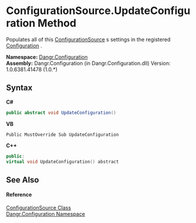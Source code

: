 # ConfigurationSource.UpdateConfiguration Method 
 

Populates all of this <a href="T_Dangr_Configuration_ConfigurationSource">ConfigurationSource</a> s settings in the registered <a href="T_Dangr_Configuration_Configuration">Configuration</a> .

**Namespace:**&nbsp;<a href="N_Dangr_Configuration">Dangr.Configuration</a><br />**Assembly:**&nbsp;Dangr.Configuration (in Dangr.Configuration.dll) Version: 1.0.6381.41478 (1.0.*)

## Syntax

**C#**<br />
``` C#
public abstract void UpdateConfiguration()
```

**VB**<br />
``` VB
Public MustOverride Sub UpdateConfiguration
```

**C++**<br />
``` C++
public:
virtual void UpdateConfiguration() abstract
```


## See Also


#### Reference
<a href="T_Dangr_Configuration_ConfigurationSource">ConfigurationSource Class</a><br /><a href="N_Dangr_Configuration">Dangr.Configuration Namespace</a><br />